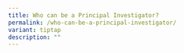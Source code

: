 ```yaml
---
title: Who can be a Principal Investigator?
permalink: /who-can-be-a-principal-investigator/
variant: tiptap
description: ""
---
```

